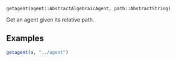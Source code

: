 ```
getagent(agent::AbstractAlgebraicAgent, path::AbstractString)
```

Get an agent given its relative path.

## Examples

```julia
getagent(a, "../agent")
```
